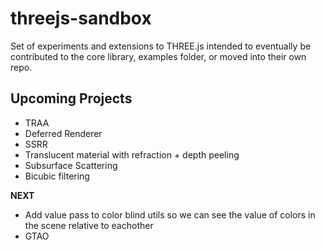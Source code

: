 # threejs-sandbox

Set of experiments and extensions to THREE.js intended to eventually be contributed to the core library, examples folder, or moved into their own repo.

## Upcoming Projects

- TRAA
- Deferred Renderer
- SSRR
- Translucent material with refraction + depth peeling
- Subsurface Scattering
- Bicubic filtering

**NEXT**
- Add value pass to color blind utils so we can see the value of colors in the scene relative to eachother
- GTAO

